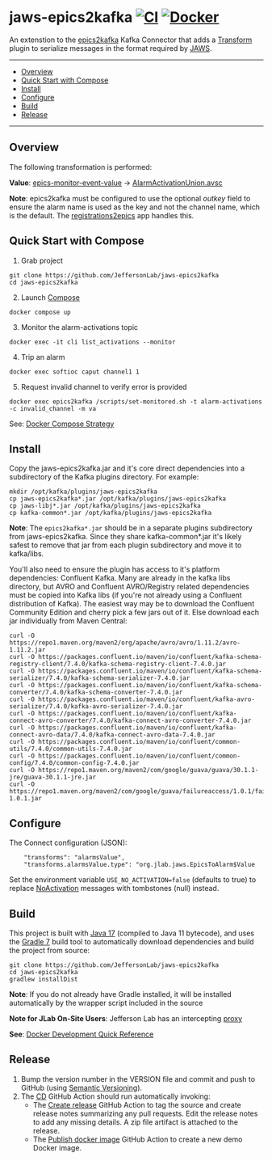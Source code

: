 # jaws-epics2kafka [![CI](https://github.com/JeffersonLab/jaws-epics2kafka/actions/workflows/ci.yaml/badge.svg)](https://github.com/JeffersonLab/jaws-epics2kafka/actions/workflows/ci.yaml) [![Docker](https://img.shields.io/docker/v/jeffersonlab/jaws-epics2kafka?sort=semver&label=DockerHub)](https://hub.docker.com/r/jeffersonlab/jaws-epics2kafka)
An extenstion to the [epics2kafka](https://github.com/JeffersonLab/epics2kafka) Kafka Connector that adds a [Transform](https://kafka.apache.org/documentation.html#connect_transforms) plugin to serialize messages in the format required by [JAWS](https://github.com/JeffersonLab/jaws).

---
- [Overview](https://github.com/JeffersonLab/jaws-epics2kafka#overview)
- [Quick Start with Compose](https://github.com/JeffersonLab/jaws-epics2kafka#quick-start-with-compose)
- [Install](https://github.com/JeffersonLab/jaws-epics2kafka#install)
- [Configure](https://github.com/JeffersonLab/jaws-epics2kafka#configure)  
- [Build](https://github.com/JeffersonLab/jaws-epics2kafka#build)
- [Release](https://github.com/JeffersonLab/jaws-epics2kafka#release)
---

## Overview
The following transformation is performed:

**Value**: [epics-monitor-event-value](https://github.com/JeffersonLab/epics2kafka/blob/2e30d5bcbadfc5e891999b18f170e4d8b243bbf2/src/main/java/org/jlab/kafka/connect/CASourceTask.java#L50-L61) -> [AlarmActivationUnion.avsc](https://github.com/JeffersonLab/jaws-libj/blob/main/src/main/avro/AlarmActivationUnion.avsc)

**Note**: epics2kafka must be configured to use the optional _outkey_ field to ensure the alarm name is used as the key and not the channel name, which is the default.  The [registrations2epics](https://github.com/JeffersonLab/registrations2epics) app handles this.

## Quick Start with Compose 
1. Grab project
```
git clone https://github.com/JeffersonLab/jaws-epics2kafka
cd jaws-epics2kafka
```
2. Launch [Compose](https://github.com/docker/compose)
```
docker compose up
```
3. Monitor the alarm-activations topic
```
docker exec -it cli list_activations --monitor
```
4. Trip an alarm
```
docker exec softioc caput channel1 1
```
5. Request invalid channel to verify error is provided
```
docker exec epics2kafka /scripts/set-monitored.sh -t alarm-activations -c invalid_channel -m va
```


See: [Docker Compose Strategy](https://gist.github.com/slominskir/a7da801e8259f5974c978f9c3091d52c)

## Install
Copy the jaws-epics2kafka.jar and it's core direct dependencies into a subdirectory of the Kafka plugins directory.  For example:
```
mkdir /opt/kafka/plugins/jaws-epics2kafka
cp jaws-epics2kafka*.jar /opt/kafka/plugins/jaws-epics2kafka
cp jaws-libj*.jar /opt/kafka/plugins/jaws-epics2kafka
cp kafka-common*.jar /opt/kafka/plugins/jaws-epics2kafka
```
**Note**: The `epics2kafka*.jar` should be in a separate plugins subdirectory from jaws-epics2kafka.  Since they share kafka-common*.jar it's likely safest to remove that jar from each plugin subdirectory and move it to kafka/libs.

You'll also need to ensure the plugin has access to it's platform dependencies: Confluent Kafka. Many are already in the kafka libs directory, but AVRO and Confluent AVRO/Registry related dependencies must be copied into Kafka libs (if you're not already using a Confluent distribution of Kafka).  The easiest way may be to download the Confluent Community Edition and cherry pick a few jars out of it.  Else download each jar individually from Maven Central:
```
curl -O https://repo1.maven.org/maven2/org/apache/avro/avro/1.11.2/avro-1.11.2.jar
curl -O https://packages.confluent.io/maven/io/confluent/kafka-schema-registry-client/7.4.0/kafka-schema-registry-client-7.4.0.jar
curl -O https://packages.confluent.io/maven/io/confluent/kafka-schema-serializer/7.4.0/kafka-schema-serializer-7.4.0.jar
curl -O https://packages.confluent.io/maven/io/confluent/kafka-schema-converter/7.4.0/kafka-schema-converter-7.4.0.jar
curl -O https://packages.confluent.io/maven/io/confluent/kafka-avro-serializer/7.4.0/kafka-avro-serializer-7.4.0.jar
curl -O https://packages.confluent.io/maven/io/confluent/kafka-connect-avro-converter/7.4.0/kafka-connect-avro-converter-7.4.0.jar
curl -O https://packages.confluent.io/maven/io/confluent/kafka-connect-avro-data/7.4.0/kafka-connect-avro-data-7.4.0.jar
curl -O https://packages.confluent.io/maven/io/confluent/common-utils/7.4.0/common-utils-7.4.0.jar
curl -O https://packages.confluent.io/maven/io/confluent/common-config/7.4.0/common-config-7.4.0.jar
curl -O https://repo1.maven.org/maven2/com/google/guava/guava/30.1.1-jre/guava-30.1.1-jre.jar
curl -O https://repo1.maven.org/maven2/com/google/guava/failureaccess/1.0.1/failureaccess-1.0.1.jar
```

## Configure
The Connect configuration (JSON):
```
    "transforms": "alarmsValue",
    "transforms.alarmsValue.type": "org.jlab.jaws.EpicsToAlarm$Value
```

Set the environment variable `USE_NO_ACTIVATION=false` (defaults to true) to replace [NoActivation](https://github.com/JeffersonLab/jaws-libp/blob/627b07af785723a399400f5e79a007d7bd6839eb/src/jaws_libp/avro/schemas/AlarmActivationUnion.avsc#L103-L108) messages with tombstones (null) instead. 

## Build
This project is built with [Java 17](https://adoptium.net/) (compiled to Java 11 bytecode), and uses the [Gradle 7](https://gradle.org/) build tool to automatically download dependencies and build the project from source:

```
git clone https://github.com/JeffersonLab/jaws-epics2kafka
cd jaws-epics2kafka
gradlew installDist
```
**Note**: If you do not already have Gradle installed, it will be installed automatically by the wrapper script included in the source

**Note for JLab On-Site Users**: Jefferson Lab has an intercepting [proxy](https://gist.github.com/slominskir/92c25a033db93a90184a5994e71d0b78)

**See**: [Docker Development Quick Reference](https://gist.github.com/slominskir/a7da801e8259f5974c978f9c3091d52c#development-quick-reference)

## Release
1. Bump the version number in the VERSION file and commit and push to GitHub (using [Semantic Versioning](https://semver.org/)).
2. The [CD](https://github.com/JeffersonLab/jaws-epics2kafka/blob/main/.github/workflows/cd.yaml) GitHub Action should run automatically invoking:
    - The [Create release](https://github.com/JeffersonLab/java-workflows/blob/main/.github/workflows/gh-release.yaml) GitHub Action to tag the source and create release notes summarizing any pull requests.   Edit the release notes to add any missing details.  A zip file artifact is attached to the release.
    - The [Publish docker image](https://github.com/JeffersonLab/container-workflows/blob/main/.github/workflows/docker-publish.yaml) GitHub Action to create a new demo Docker image.

